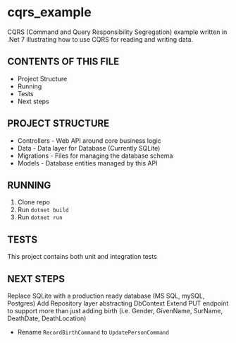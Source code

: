 # cqrs_example
CQRS (Command and Query Responsibility Segregation) example written in .Net 7 illustrating how to use CQRS for reading and writing data.

CONTENTS OF THIS FILE
---------------------
   
 * Project Structure
 * Running
 * Tests
 * Next steps

  PROJECT STRUCTURE
--------------------

* Controllers - Web API around core business logic
* Data - Data layer for Database (Currently SQLite)
* Migrations - Files for managing the database schema
* Models - Database entities managed by this API


RUNNING
--------------------
1. Clone repo
2. Run `dotnet build`
3. Run `dotnet run`

TESTS
--------------------
This project contains both unit and integration tests

NEXT STEPS
--------------------
Replace SQLite with a production ready database (MS SQL, mySQL, Postgres)
Add Repository layer abstracting DbContext
Extend PUT endpoint to support more than just adding birth (i.e. Gender, GivenName, SurName, DeathDate, DeathLocation)
- Rename `RecordBirthCommand` to `UpdatePersonCommand`
